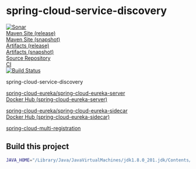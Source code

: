 # spring-cloud-service-discovery

[![Sonar](https://sonarcloud.io/api/project_badges/measure?project=cn.home1%3Aspring-cloud-service-discovery&metric=alert_status)](https://sonarcloud.io/dashboard?id=cn.home1%3Aspring-cloud-service-discovery)  
[Maven Site (release)](https://cloud-ready.github.io/cloud-ready/release/build-docker/spring-cloud-service-discovery/index.html)  
[Maven Site (snapshot)](https://cloud-ready.github.io/cloud-ready/snapshot/build-docker/spring-cloud-service-discovery/index.html)  
[Artifacts (release)](https://oss.sonatype.org/content/repositories/releases/cn/home1/spring-cloud-service-discovery/)  
[Artifacts (snapshot)](https://oss.sonatype.org/content/repositories/snapshots/cn/home1/spring-cloud-service-discovery/)  
[Source Repository](https://github.com/cloud-ready/spring-cloud-service-discovery/tree/develop)  
[CI](https://travis-ci.org/cloud-ready/spring-cloud-service-discovery)  
[![Build Status](https://travis-ci.org/cloud-ready/spring-cloud-service-discovery.svg?branch=develop)](https://travis-ci.org/cloud-ready/spring-cloud-service-discovery)  


spring-cloud-service-discovery


[spring-cloud-eureka/spring-cloud-eureka-server](https://github.com/cloud-ready/spring-cloud-service-discovery/tree/develop/spring-cloud-eureka/spring-cloud-eureka-server)  
[Docker Hub (spring-cloud-eureka-server)](https://hub.docker.com/r/cloudready/spring-cloud-eureka-server/)  

[spring-cloud-eureka/spring-cloud-eureka-sidecar](https://github.com/cloud-ready/spring-cloud-service-discovery/tree/develop/spring-cloud-eureka/spring-cloud-eureka-sidecar)  
[Docker Hub (spring-cloud-eureka-sidecar)](https://hub.docker.com/r/cloudready/spring-cloud-eureka-sidecar/)  

[spring-cloud-multi-registration](https://github.com/cloud-ready/spring-cloud-service-discovery/tree/develop/spring-cloud-multi-registration)  


## Build this project

```bash
JAVA_HOME="/Library/Java/JavaVirtualMachines/jdk1.8.0_201.jdk/Contents/Home" mvn -Dskip-artifacts=true -Dskip-quality=true help:active-profiles clean install spotbugs:spotbugs spotbugs:check pmd:pmd pmd:check
```

